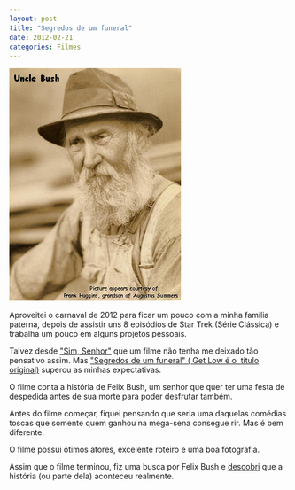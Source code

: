 ```yaml
---
layout: post
title: "Segredos de um funeral"
date: 2012-02-21
categories: Filmes
---
```


[![image0](/assets/images/UncleBush01.jpg)](http://www.clanbreazeale.com/UncleBush/)

Aproveitei o carnaval de 2012 para ficar um pouco com a minha família
paterna, depois de assistir uns 8 episódios de Star Trek (Série
Clássica) e trabalha um pouco em alguns projetos pessoais.

Talvez desde ["Sim,
Senhor"](http://www.themoviedb.org/movie/10201-yes-man) que um filme não
tenha me deixado tão pensativo assim. Mas ["Segredos de um funeral" (
Get Low é o  título
original)](http://www.themoviedb.org/movie/44718-get-low) superou as
minhas expectativas.

O filme conta a história de Felix Bush, um senhor que quer ter uma festa
de despedida antes de sua morte para poder desfrutar também.

Antes do filme começar, fiquei pensando que seria uma daquelas comédias
toscas que somente quem ganhou na mega-sena consegue rir. Mas é bem
diferente.

O filme possui ótimos atores, excelente roteiro e uma boa fotografia.

Assim que o filme terminou, fiz uma busca por Felix Bush e
[descobri](http://www.clanbreazeale.com/UncleBush/) que a história (ou
parte dela) aconteceu realmente.
